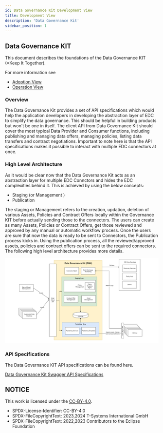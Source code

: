 ```yaml
---
id: Data Governance Kit Development View
title: Development View
description: 'Data Governance Kit'
sidebar_position: 1
---
```

## Data Governance KIT

<!--
 * Copyright (c) 2021,2023 T-Systems International GmbH
 * Copyright (c) 2021,2023 Contributors to the Eclipse Foundation
 *
 * See the NOTICE file(s) distributed with this work for additional
 * information regarding copyright ownership.
 *
 * This documentation and the accompanying materials are made available under the
 * terms of the Creative Commons Attribution 4.0 International License,  which is available at
 * https://creativecommons.org/licenses/by/4.0/legalcode.
 *
 * Unless required by applicable law or agreed to in writing, software
 * distributed under the License is distributed on an "AS IS" BASIS, WITHOUT
 * WARRANTIES OR CONDITIONS OF ANY KIND, either express or implied. See the
 * License for the specific language governing permissions and limitations
 * under the License.
 *
 * SPDX-License-Identifier: CC-BY-4.0
![DatGov Kit Banner](/resources/DatGovKit-Icon.png)
-->

This document describes the foundations of the Data Governance KIT (=Keep It Together).

For more information see

* [Adoption View](../page_adoption-view.md)
* [Operation View](../page_software-operation-view.md)

### Overview

The Data Governance Kit provides a set of API specifications which would help the application developers in developing the abstraction layer of EDC to simplify the data governance. This should be helpful in building products but won't be one in itself. The client API from Data Governance Kit should cover the most typical Data Provider and Consumer functions, including publishing and managing data offers, managing policies, listing data transfers and contract negotiations. Important to note here is that the API specifications makes it possible to interact with multiple EDC connectors at once.

### High Level Architecture

As it would be clear now that the Data Governance Kit acts as an abstraction layer for multiple EDC Connctors and hides the EDC complexities behind it. This is achieved by using the below concepts:

* Staging (or Management )
* Publication

The staging or Management refers to the creation, updation, deletion of various Assets, Policies and Contract Offers locally within the Governance KIT before actually sending those to the connectors. The users can create as many Assets, Policies or Contract Offers, get those reviewed and approved by any manual or automatic workflow process. Once the users are sure that now the data is ready to be sent to Connectors, the Publication process kicks in. Using the publication process, all the reviewed/approved assets, policies and contract offers can be sent to the required connectors. The following high level architecture provides more details.

![Data Governance Kit High Level Architecture](../resources/Data%20Governance%20KIT_%20Big%20Picture.png)

### API Specifications

The Data Governance KIT API specifications can be found here.

[Data Governance Kit Swagger API Specifications](https://app.swaggerhub.com/apis-docs/TSI-Germany/data-governance_kit/0.0.1-SNAPSHOT)

## NOTICE

This work is licensed under the [CC-BY-4.0](https://creativecommons.org/licenses/by/4.0/legalcode).

* SPDX-License-Identifier: CC-BY-4.0
* SPDX-FileCopyrightText: 2023,2024 T-Systems International GmbH
* SPDX-FileCopyrightText: 2022,2023 Contributors to the Eclipse Foundation
